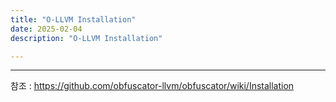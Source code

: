 ```yaml
---
title: "O-LLVM Installation"
date: 2025-02-04
description: "O-LLVM Installation"

---
```

  
---  
참조 : https://github.com/obfuscator-llvm/obfuscator/wiki/Installation